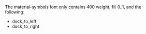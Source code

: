 The material-symbols font only contains 400 weight, fill 0..1, and the following:
- dock_to_left
- dock_to_right
